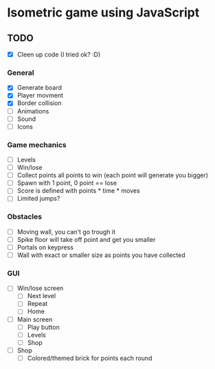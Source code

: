 # Isometric game using JavaScript

## TODO
- [x] Cleen up code (I tried ok? :D)
 
### General
- [x] Generate board
- [x] Player movment
- [x] Border collision
- [ ] Animations
- [ ] Sound
- [ ] Icons

### Game mechanics
- [ ] Levels
- [ ] Win/lose
- [ ] Collect points all points to win (each point will generate you bigger)
- [ ] Spawn with 1 point, 0 point == lose
- [ ] Score is defined with points * time * moves
- [ ] Limited jumps?

### Obstacles
- [ ] Moving wall, you can't go trough it
- [ ] Spike floor will take off point and get you smaller
- [ ] Portals on keypress
- [ ] Wall with exact or smaller size as points you have collected

### GUI
- [ ] Win/lose screen
	- [ ] Next level
	- [ ] Repeat
	- [ ]  Home
- [ ] Main screen
	- [ ] Play button
	- [ ] Levels
	- [ ] Shop
- [ ] Shop
	- [ ] Colored/themed brick for points each round
